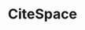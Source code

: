 ---
layout: default
authors: Chaomei Chen
description: CiteSpace generates interactive visualizations of structural and temporal
  patterns and trends of a scientific field. It facilitates a systematic review of
  a knowledge domain through an in-depth visual analytic process. It can process citation
  data from popular sources such as the Web of Science, Scopus, Dimensions, and the
  Lens. CiteSpace also supports basic visual analytic functions for datasets without
  citation-related information, for example, PubMed, CNKI, ProQuest Dissertations
  and Theses. CiteSpace reveals how a field of research has evolved, what intellectual
  turning points are evident along a critical path, and what topics have attracted
  attention. CiteSpace can be applied repeatedly so as to track the development of
  a field closely and extensively.
documentation: http://cluster.ischool.drexel.edu/~cchen/citespace/tutorial/
location: https://citespace.podia.com
shortname: citespace
title: CiteSpace
uuid: fd1340fe-fcae-4c59-9c5e-5e1bbbc19592
---